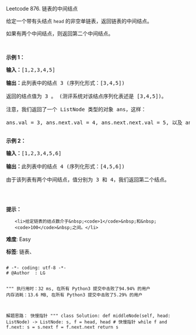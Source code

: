 Leetcode 876. 链表的中间结点
<p>给定一个带有头结点&nbsp;<code>head</code>&nbsp;的非空单链表，返回链表的中间结点。</p>


<p>如果有两个中间结点，则返回第二个中间结点。</p>



<p>&nbsp;</p>



<p><strong>示例 1：</strong></p>



<pre><strong>输入：</strong>[1,2,3,4,5]

<strong>输出：</strong>此列表中的结点 3 (序列化形式：[3,4,5])

返回的结点值为 3 。 (测评系统对该结点序列化表述是 [3,4,5])。

注意，我们返回了一个 ListNode 类型的对象 ans，这样：

ans.val = 3, ans.next.val = 4, ans.next.next.val = 5, 以及 ans.next.next.next = NULL.

</pre>



<p><strong>示例&nbsp;2：</strong></p>



<pre><strong>输入：</strong>[1,2,3,4,5,6]

<strong>输出：</strong>此列表中的结点 4 (序列化形式：[4,5,6])

由于该列表有两个中间结点，值分别为 3 和 4，我们返回第二个结点。

</pre>



<p>&nbsp;</p>



<p><strong>提示：</strong></p>



<ul>

	<li>给定链表的结点数介于&nbsp;<code>1</code>&nbsp;和&nbsp;<code>100</code>&nbsp;之间。</li>

</ul>





 **难度**: Easy



 **标签**: 链表、 





<div class="hcb_wrap">
<pre class="prism undefined-numbers lang-python" data-lang="Python"><code>
# -*- coding: utf-8 -*-
# @Author  : LG

"""
执行用时：32 ms, 在所有 Python3 提交中击败了94.94% 的用户
内存消耗：13.6 MB, 在所有 Python3 提交中击败了5.29% 的用户

解题思路：
    快慢指针
"""
class Solution:
    def middleNode(self, head: ListNode) -> ListNode:
        s, f = head, head   # 快慢指针
        while f and f.next:
            s = s.next
            f = f.next.next
        return s</code></pre></div>
